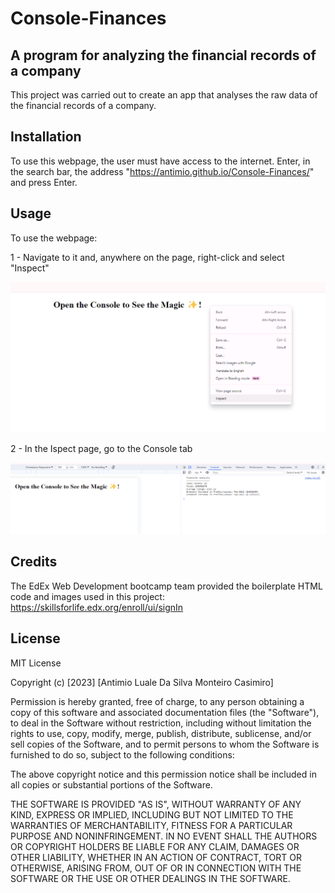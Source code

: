 # Console-Finances

## A program for analyzing the financial records of a company

This project was carried out to create an app that analyses the raw data of the financial records of a company.


## Installation

To use this webpage, the user must have access to the internet. Enter, in the search bar, the address "https://antimio.github.io/Console-Finances/" and press Enter.

## Usage

To use the webpage:

1 - Navigate to it and, anywhere on the page, right-click and select "Inspect"

![Image of "Inspect" option in the list](images/Inspect.png)

2 - In the Ispect page, go to the Console tab

![Image of the webpage's console](images/Console.png)


## Credits

The EdEx Web Development bootcamp team provided the boilerplate HTML code and images used in this project: https://skillsforlife.edx.org/enroll/ui/signIn

## License

MIT License

Copyright (c) [2023] [Antimio Luale Da Silva Monteiro Casimiro]

Permission is hereby granted, free of charge, to any person obtaining a copy
of this software and associated documentation files (the "Software"), to deal
in the Software without restriction, including without limitation the rights
to use, copy, modify, merge, publish, distribute, sublicense, and/or sell
copies of the Software, and to permit persons to whom the Software is
furnished to do so, subject to the following conditions:

The above copyright notice and this permission notice shall be included in all
copies or substantial portions of the Software.

THE SOFTWARE IS PROVIDED "AS IS", WITHOUT WARRANTY OF ANY KIND, EXPRESS OR
IMPLIED, INCLUDING BUT NOT LIMITED TO THE WARRANTIES OF MERCHANTABILITY,
FITNESS FOR A PARTICULAR PURPOSE AND NONINFRINGEMENT. IN NO EVENT SHALL THE
AUTHORS OR COPYRIGHT HOLDERS BE LIABLE FOR ANY CLAIM, DAMAGES OR OTHER
LIABILITY, WHETHER IN AN ACTION OF CONTRACT, TORT OR OTHERWISE, ARISING FROM,
OUT OF OR IN CONNECTION WITH THE SOFTWARE OR THE USE OR OTHER DEALINGS IN THE
SOFTWARE.